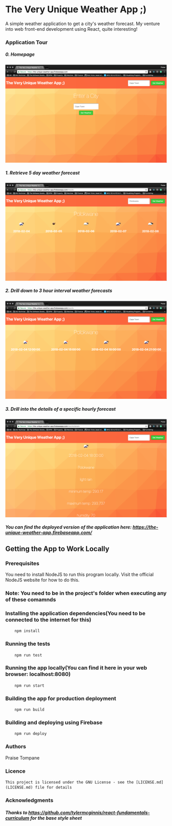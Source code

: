 # The Very Unique Weather App ;)

A simple  weather application to get a city's weather forecast. My venture into web front-end development using React, quite interesting!

### Application Tour

##### 0. Homepage
![Alt text](/previewimages/homepage.png?raw=true "Optional Title")

##### 1. Retrieve 5 day weather forecast

![Alt text](/previewimages/fivedayweather.png?raw=true "Optional Title")

##### 2. Drill down to 3 hour interval weather forecasts
![Alt text](/previewimages/hourlyweather.png?raw=true "Optional Title")

##### 3. Drill into the details of a specific hourly forecast
![Alt text](/previewimages/detailedweather.png?raw=true "Optional Title")

##### You can find the deployed version of the application here: https://the-unique-weather-app.firebaseapp.com/
## Getting the App to Work Locally
### Prerequisites
You need to install NodeJS to run this program locally. Visit the official NodeJS website for how to do this.

### Note: You need to be in the project's folder when executing any of these comamnds

### Installing the application dependencies(You need to be connected to the internet for this)

```
    npm install 
```

### Running the tests
```
    npm run test
```

### Running the app locally(You can  find it here in your web browser: localhost:8080)

```
    npm run start

```

### Building the app for production deployment
```
    npm run build
```

### Building and deploying using Firebase
```
    npm run deploy
```


### Authors
   Praise Tompane
      
### Licence
    This project is licensed under the GNU License - see the [LICENSE.md](LICENSE.md) file for details
    
### Acknowledgments

##### Thanks to https://github.com/tylermcginnis/react-fundamentals-curriculum for the base style sheet
